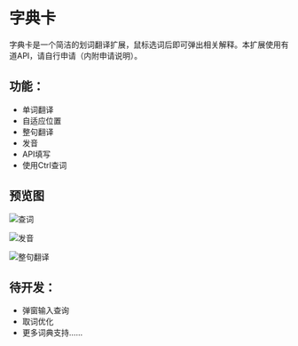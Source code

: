 # 字典卡

字典卡是一个简洁的划词翻译扩展，鼠标选词后即可弹出相关解释。本扩展使用有道API，请自行申请（内附申请说明）。

## 功能：

- 单词翻译
- 自适应位置
- 整句翻译
- 发音
- API填写
- 使用Ctrl查词

## 预览图

![查词](D:\OneDrive\Workspace\DictionaryCard\README.assets\chaci.gif)

![发音](D:\OneDrive\Workspace\DictionaryCard\README.assets\fayin.gif)

![整句翻译](D:\OneDrive\Workspace\DictionaryCard\README.assets\chajuzi.gif)

## 待开发：

- 弹窗输入查询
- 取词优化
- 更多词典支持……
